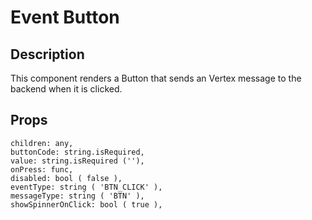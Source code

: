 # Event Button

## Description

This component renders a Button that sends an Vertex message to the backend when it is clicked.

## Props

```
children: any,
buttonCode: string.isRequired,
value: string.isRequired (''),
onPress: func,
disabled: bool ( false ),
eventType: string ( 'BTN_CLICK' ),
messageType: string ( 'BTN' ),
showSpinnerOnClick: bool ( true ),
```